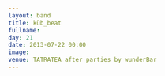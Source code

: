 ```yaml
---
layout: band
title: küb_beat
fullname: 
day: 21
date: 2013-07-22 00:00
image: 
venue: TATRATEA after parties by wunderBar
---
```



